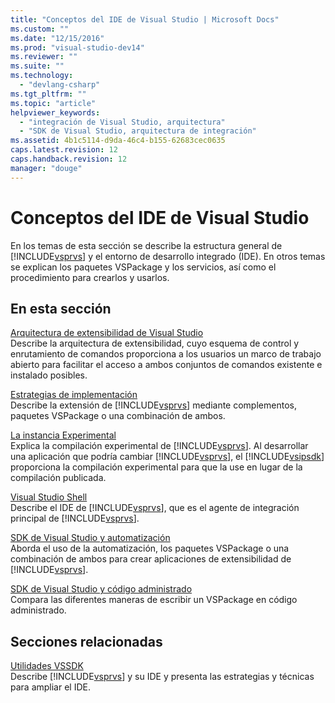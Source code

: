 ```yaml
---
title: "Conceptos del IDE de Visual Studio | Microsoft Docs"
ms.custom: ""
ms.date: "12/15/2016"
ms.prod: "visual-studio-dev14"
ms.reviewer: ""
ms.suite: ""
ms.technology: 
  - "devlang-csharp"
ms.tgt_pltfrm: ""
ms.topic: "article"
helpviewer_keywords: 
  - "integración de Visual Studio, arquitectura"
  - "SDK de Visual Studio, arquitectura de integración"
ms.assetid: 4b1c5114-d9da-46c4-b155-62683cec0635
caps.latest.revision: 12
caps.handback.revision: 12
manager: "douge"
---
```

# Conceptos del IDE de Visual Studio
En los temas de esta sección se describe la estructura general de [!INCLUDE[vsprvs](../code-quality/includes/vsprvs_md.md)] y el entorno de desarrollo integrado \(IDE\). En otros temas se explican los paquetes VSPackage y los servicios, así como el procedimiento para crearlos y usarlos.  
  
## En esta sección  
 [Arquitectura de extensibilidad de Visual Studio](../misc/visual-studio-extensibility-architecture.md)  
 Describe la arquitectura de extensibilidad, cuyo esquema de control y enrutamiento de comandos proporciona a los usuarios un marco de trabajo abierto para facilitar el acceso a ambos conjuntos de comandos existente e instalado posibles.  
  
 [Estrategias de implementación](../misc/implementation-strategies.md)  
 Describe la extensión de [!INCLUDE[vsprvs](../code-quality/includes/vsprvs_md.md)] mediante complementos, paquetes VSPackage o una combinación de ambos.  
  
 [La instancia Experimental](../extensibility/the-experimental-instance.md)  
 Explica la compilación experimental de [!INCLUDE[vsprvs](../code-quality/includes/vsprvs_md.md)]. Al desarrollar una aplicación que podría cambiar [!INCLUDE[vsprvs](../code-quality/includes/vsprvs_md.md)], el [!INCLUDE[vsipsdk](../extensibility/includes/vsipsdk_md.md)] proporciona la compilación experimental para que la use en lugar de la compilación publicada.  
  
 [Visual Studio Shell](../extensibility/internals/visual-studio-shell.md)  
 Describe el IDE de [!INCLUDE[vsprvs](../code-quality/includes/vsprvs_md.md)], que es el agente de integración principal de [!INCLUDE[vsprvs](../code-quality/includes/vsprvs_md.md)].  
  
 [SDK de Visual Studio y automatización](../Topic/Visual%20Studio%20SDK%20and%20Automation.md)  
 Aborda el uso de la automatización, los paquetes VSPackage o una combinación de ambos para crear aplicaciones de extensibilidad de [!INCLUDE[vsprvs](../code-quality/includes/vsprvs_md.md)].  
  
 [SDK de Visual Studio y código administrado](../misc/visual-studio-sdk-and-managed-code.md)  
 Compara las diferentes maneras de escribir un VSPackage en código administrado.  
  
## Secciones relacionadas  
 [Utilidades VSSDK](../extensibility/internals/vssdk-utilities.md)  
 Describe [!INCLUDE[vsprvs](../code-quality/includes/vsprvs_md.md)] y su IDE y presenta las estrategias y técnicas para ampliar el IDE.